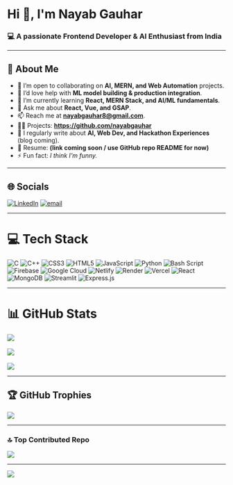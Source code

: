 # Hi 👋, I'm Nayab Gauhar

### 💻 A passionate Frontend Developer & AI Enthusiast from India

---

## 🚀 About Me
- 👯 I’m open to collaborating on **AI, MERN, and Web Automation** projects.  
- 🤝 I’d love help with **ML model building & production integration**.  
- 🌱 I’m currently learning **React, MERN Stack, and AI/ML fundamentals**.  
- 💬 Ask me about **React, Vue, and GSAP**.  
- 📫 Reach me at **nayabgauhar8@gmail.com**.  
- 👨‍💻 Projects: **https://github.com/nayabgauhar**  
- 📝 I regularly write about **AI, Web Dev, and Hackathon Experiences** (blog coming).  
- 📄 Resume: **(link coming soon / use GitHub repo README for now)**  
- ⚡ Fun fact: *I think I’m funny.*  

---

## 🌐 Socials
[![LinkedIn](https://img.shields.io/badge/LinkedIn-%230077B5.svg?logo=linkedin&logoColor=white)](https://www.linkedin.com/in/nayab-gauhar) 
[![email](https://img.shields.io/badge/Email-D14836?logo=gmail&logoColor=white)](mailto:nayabgauhar8@gmail.com)  

---

# 💻 Tech Stack
![C](https://img.shields.io/badge/c-%2300599C.svg?style=for-the-badge&logo=c&logoColor=white) 
![C++](https://img.shields.io/badge/c++-%2300599C.svg?style=for-the-badge&logo=c%2B%2B&logoColor=white) 
![CSS3](https://img.shields.io/badge/css3-%231572B6.svg?style=for-the-badge&logo=css3&logoColor=white) 
![HTML5](https://img.shields.io/badge/html5-%23E34F26.svg?style=for-the-badge&logo=html5&logoColor=white) 
![JavaScript](https://img.shields.io/badge/javascript-%23323330.svg?style=for-the-badge&logo=javascript&logoColor=%23F7DF1E) 
![Python](https://img.shields.io/badge/python-3670A0?style=for-the-badge&logo=python&logoColor=ffdd54) 
![Bash Script](https://img.shields.io/badge/bash_script-%23121011.svg?style=for-the-badge&logo=gnu-bash&logoColor=white) 
![Firebase](https://img.shields.io/badge/firebase-%23039BE5.svg?style=for-the-badge&logo=firebase) 
![Google Cloud](https://img.shields.io/badge/GoogleCloud-%234285F4.svg?style=for-the-badge&logo=google-cloud&logoColor=white) 
![Netlify](https://img.shields.io/badge/netlify-%23000000.svg?style=for-the-badge&logo=netlify&logoColor=#00C7B7) 
![Render](https://img.shields.io/badge/Render-%46E3B7.svg?style=for-the-badge&logo=render&logoColor=white) 
![Vercel](https://img.shields.io/badge/vercel-%23000000.svg?style=for-the-badge&logo=vercel&logoColor=white) 
![React](https://img.shields.io/badge/react-%2320232a.svg?style=for-the-badge&logo=react&logoColor=%2361DAFB) 
![MongoDB](https://img.shields.io/badge/MongoDB-%234ea94b.svg?style=for-the-badge&logo=mongodb&logoColor=white) 
![Streamlit](https://img.shields.io/badge/Streamlit-%23FE4B4B.svg?style=for-the-badge&logo=streamlit&logoColor=white) 
![Express.js](https://img.shields.io/badge/express.js-%23404d59.svg?style=for-the-badge&logo=express&logoColor=%2361DAFB)  

---

# 📊 GitHub Stats
![](https://github-readme-stats.vercel.app/api?username=Nayab-Gauhar&theme=dark&hide_border=false&include_all_commits=false&count_private=false)<br/>  
![](https://nirzak-streak-stats.vercel.app/?user=Nayab-Gauhar&theme=dark&hide_border=false)<br/>  
![](https://github-readme-stats.vercel.app/api/top-langs/?username=Nayab-Gauhar&theme=dark&hide_border=false&include_all_commits=false&count_private=false&layout=compact)  

---

## 🏆 GitHub Trophies
![](https://github-profile-trophy.vercel.app/?username=Nayab-Gauhar&theme=gruvbox&no-frame=false&no-bg=true&margin-w=4)  

---

### 🔝 Top Contributed Repo
![](https://github-contributor-stats.vercel.app/api?username=Nayab-Gauhar&limit=5&theme=dark&combine_all_yearly_contributions=true)  

---

[![](https://visitcount.itsvg.in/api?id=Nayab-Gauhar&icon=0&color=6)](https://visitcount.itsvg.in)  

<!-- Proudly created with GPRM ( https://gprm.itsvg.in ) -->
